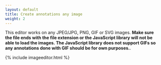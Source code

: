 ```yaml
---
layout: default
title: Create annotations any image
weight: 2
---
```

This editor works on any JPEG/JPG, PNG, GIF or SVG images.  **Make sure the file ends with the file extension or the JavaScript library will not be able to load the images. The JavaScript library does not support GIFs so any annotations done with GIF should be for own purposes.**.

{% include imageeditor.html %}
